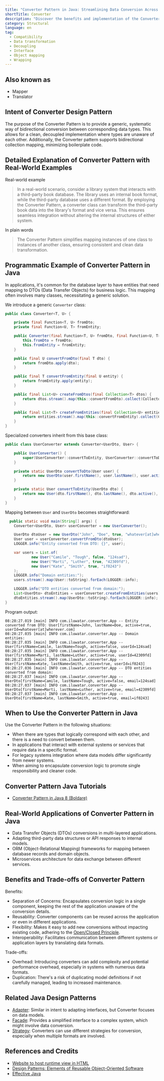 ```yaml
---
title: "Converter Pattern in Java: Streamlining Data Conversion Across Layers"
shortTitle: Converter
description: "Discover the benefits and implementation of the Converter Pattern in Java. Learn how to achieve seamless bidirectional conversion between different data formats, promoting clean code and flexibility in your applications."
category: Structural
language: en
tag:
  - Compatibility
  - Data transformation
  - Decoupling
  - Interface
  - Object mapping
  - Wrapping
---
```


## Also known as

* Mapper
* Translator

## Intent of Converter Design Pattern

The purpose of the Converter Pattern is to provide a generic, systematic way of bidirectional conversion between corresponding data types. This allows for a clean, decoupled implementation where types are unaware of each other. Additionally, the Converter pattern supports bidirectional collection mapping, minimizing boilerplate code.

## Detailed Explanation of Converter Pattern with Real-World Examples

Real-world example

> In a real-world scenario, consider a library system that interacts with a third-party book database. The library uses an internal book format, while the third-party database uses a different format. By employing the Converter Pattern, a converter class can transform the third-party book data into the library's format and vice versa. This ensures seamless integration without altering the internal structures of either system.

In plain words

> The Converter Pattern simplifies mapping instances of one class to instances of another class, ensuring consistent and clean data transformation.

## Programmatic Example of Converter Pattern in Java

In applications, it's common for the database layer to have entities that need mapping to DTOs (Data Transfer Objects) for business logic. This mapping often involves many classes, necessitating a generic solution.

We introduce a generic `Converter` class:

```java
public class Converter<T, U> {

    private final Function<T, U> fromDto;
    private final Function<U, T> fromEntity;

    public Converter(final Function<T, U> fromDto, final Function<U, T> fromEntity) {
        this.fromDto = fromDto;
        this.fromEntity = fromEntity;
    }

    public final U convertFromDto(final T dto) {
        return fromDto.apply(dto);
    }

    public final T convertFromEntity(final U entity) {
        return fromEntity.apply(entity);
    }

    public final List<U> createFromDtos(final Collection<T> dtos) {
        return dtos.stream().map(this::convertFromDto).collect(Collectors.toList());
    }

    public final List<T> createFromEntities(final Collection<U> entities) {
        return entities.stream().map(this::convertFromEntity).collect(Collectors.toList());
    }
}
```

Specialized converters inherit from this base class:

```java
public class UserConverter extends Converter<UserDto, User> {

    public UserConverter() {
        super(UserConverter::convertToEntity, UserConverter::convertToDto);
    }

    private static UserDto convertToDto(User user) {
        return new UserDto(user.firstName(), user.lastName(), user.active(), user.userId());
    }

    private static User convertToEntity(UserDto dto) {
        return new User(dto.firstName(), dto.lastName(), dto.active(), dto.email());
    }
}
```

Mapping between `User` and `UserDto` becomes straightforward:

```java
  public static void main(String[] args) {
    Converter<UserDto, User> userConverter = new UserConverter();

    UserDto dtoUser = new UserDto("John", "Doe", true, "whatever[at]wherever.com");
    User user = userConverter.convertFromDto(dtoUser);
    LOGGER.info("Entity converted from DTO: {}", user);

    var users = List.of(
            new User("Camile", "Tough", false, "124sad"),
            new User("Marti", "Luther", true, "42309fd"),
            new User("Kate", "Smith", true, "if0243")
    );
    LOGGER.info("Domain entities:");
    users.stream().map(User::toString).forEach(LOGGER::info);

    LOGGER.info("DTO entities converted from domain:");
    List<UserDto> dtoEntities = userConverter.createFromEntities(users);
    dtoEntities.stream().map(UserDto::toString).forEach(LOGGER::info);
}
```

Program output:

```
08:28:27.019 [main] INFO com.iluwatar.converter.App -- Entity converted from DTO: User[firstName=John, lastName=Doe, active=true, userId=whatever[at]wherever.com]
08:28:27.035 [main] INFO com.iluwatar.converter.App -- Domain entities:
08:28:27.035 [main] INFO com.iluwatar.converter.App -- User[firstName=Camile, lastName=Tough, active=false, userId=124sad]
08:28:27.035 [main] INFO com.iluwatar.converter.App -- User[firstName=Marti, lastName=Luther, active=true, userId=42309fd]
08:28:27.035 [main] INFO com.iluwatar.converter.App -- User[firstName=Kate, lastName=Smith, active=true, userId=if0243]
08:28:27.036 [main] INFO com.iluwatar.converter.App -- DTO entities converted from domain:
08:28:27.037 [main] INFO com.iluwatar.converter.App -- UserDto[firstName=Camile, lastName=Tough, active=false, email=124sad]
08:28:27.037 [main] INFO com.iluwatar.converter.App -- UserDto[firstName=Marti, lastName=Luther, active=true, email=42309fd]
08:28:27.037 [main] INFO com.iluwatar.converter.App -- UserDto[firstName=Kate, lastName=Smith, active=true, email=if0243]
```

## When to Use the Converter Pattern in Java

Use the Converter Pattern in the following situations:

* When there are types that logically correspond with each other, and there is a need to convert between them.
* In applications that interact with external systems or services that require data in a specific format.
* For legacy systems integration where data models differ significantly from newer systems.
* When aiming to encapsulate conversion logic to promote single responsibility and cleaner code.

## Converter Pattern Java Tutorials

* [Converter Pattern in Java 8 (Boldare)](http://www.xsolve.pl/blog/converter-pattern-in-java-8/)

## Real-World Applications of Converter Pattern in Java

* Data Transfer Objects (DTOs) conversions in multi-layered applications.
* Adapting third-party data structures or API responses to internal models.
* ORM (Object-Relational Mapping) frameworks for mapping between database records and domain objects.
* Microservices architecture for data exchange between different services.

## Benefits and Trade-offs of Converter Pattern

Benefits:

* Separation of Concerns: Encapsulates conversion logic in a single component, keeping the rest of the application unaware of the conversion details.
* Reusability: Converter components can be reused across the application or even in different applications.
* Flexibility: Makes it easy to add new conversions without impacting existing code, adhering to the [Open/Closed Principle](https://java-design-patterns.com/principles/#open-closed-principle).
* Interoperability: Facilitates communication between different systems or application layers by translating data formats.

Trade-offs:

* Overhead: Introducing converters can add complexity and potential performance overhead, especially in systems with numerous data formats.
* Duplication: There's a risk of duplicating model definitions if not carefully managed, leading to increased maintenance.

## Related Java Design Patterns

* [Adapter](https://java-design-patterns.com/patterns/adapter/): Similar in intent to adapting interfaces, but Converter focuses on data models.
* [Facade](https://java-design-patterns.com/patterns/facade/): Provides a simplified interface to a complex system, which might involve data conversion.
* [Strategy](https://java-design-patterns.com/patterns/strategy/): Converters can use different strategies for conversion, especially when multiple formats are involved.

## References and Credits

* [Website to host runtime view in HTML](www.codestep.io)
* [Design Patterns: Elements of Reusable Object-Oriented Software](https://amzn.to/3w0pvKI)
* [Effective Java](https://amzn.to/4cGk2Jz)
